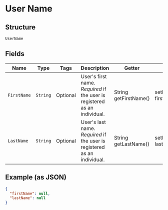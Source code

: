 
# User Name

## Structure

`UserName`

## Fields

| Name | Type | Tags | Description | Getter | Setter |
|  --- | --- | --- | --- | --- | --- |
| `FirstName` | `String` | Optional | User's first name. <i>Required</i> if the user is registered as an individual. | String getFirstName() | setFirstName(String firstName) |
| `LastName` | `String` | Optional | User's last name. <i>Required</i> if the user is registered as an individual. | String getLastName() | setLastName(String lastName) |

## Example (as JSON)

```json
{
  "firstName": null,
  "lastName": null
}
```

